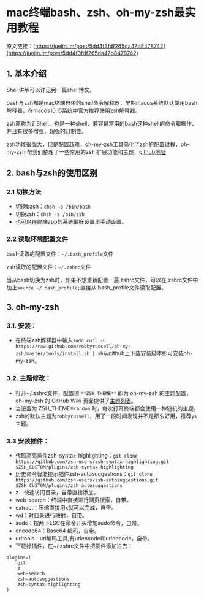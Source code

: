 # mac终端bash、zsh、oh-my-zsh最实用教程

原文链接：[https://juejin.im/post/5dd4f3fdf265da47b8478742](https://juejin.im/post/5dd4f3fdf265da47b8478742)

## 1.  基本介绍

Shell讲解可以详见另一篇shell博文。

bash与zsh都是mac终端自带的shell命令解释器，早期macos系统默认使用bash解释器，在macos10.15系统中官方推荐使用zsh解释器。

zsh原称为Z Shell。也是一种shell，兼容最常用的bash这种shell的命令和操作，并且有很多增强，超强的订制性。

zsh功能很强大，但是配置超难，oh-my-zsh工具简化了zsh的配置过程，oh-my-zsh 帮我们整理了一些常用的zsh 扩展功能和主题，[github地址](https://github.com/robbyrussell/oh-my-zsh)

## 2. bash与zsh的使用区别

### 2.1 切换方法

* 切换bash：`chsh -s /bin/bash`
* 切换zsh：`chsh -s /bin/zsh`
* 也可以在终端app的系统偏好设置里手动设置。

### 2.2 读取环境配置文件

bash读取的配置文件：`~/.bash_profile`文件

zsh读取的配置文件：`~/.zshrc`文件

当从bash切换为zsh时，如果不想重新配置一遍.zshrc文件，可以在.zshrc文件中加上`source ~/.bash_profile;`直接从.bash\_profile文件读取配置。

## 3. oh-my-zsh

### 3.1. 安装：

* 在终端zsh解释器中输入`sudo curl -L https://raw.github.com/robbyrussell/oh-my-zsh/master/tools/install.sh | sh`从github上下载安装脚本即可安装oh-my-zsh。

### 3.2. 主题修改：

* 打开~/.zshrc文件，配置项 `**ZSH_THEME**` 即为 oh-my-zsh 的主题配置，oh-my-zsh 的 GitHub Wiki 页面提供了[主题列表](https://github.com/robbyrussell/oh-my-zsh/wiki/themes)。
* 当设置为 ZSH\_THEME=`random` 时，每次打开终端都会使用一种随机的主题。
* zsh的默认主题为`robbyrussell`，用了一段时间发现并不是那么好用，推荐`ys`主题。

### 3.3 安装插件：

* 代码高亮插件zsh-syntax-highlighting：`git clone https://github.com/zsh-users/zsh-syntax-highlighting.git $ZSH_CUSTOM/plugins/zsh-syntax-highlighting`
* 历史命令智能提示插件zsh-autosuggestions：`git clone https://github.com/zsh-users/zsh-autosuggestions.git $ZSH_CUSTOM/plugins/zsh-autosuggestions`
* z：快速访问目录，自带直接添加。
* web-search：终端中直接进行网页搜索，自带。
* extract：压缩直接用x就可以完成，自带。
* wd：对目录进行映射，自带。
* sudo：按两下ESC在命令开头增加sudo命令，自带。
* encode64：Base64 编码，自带。
* urltools：url编码工具,有urlencode和urldecode，自带。
* 下载好插件，在~/.zshrc文件中把插件添加进去：

```text
plugins=(
    git
    z
    web-search
    zsh-autosuggestions
    zsh-syntax-highlighting
)
```

